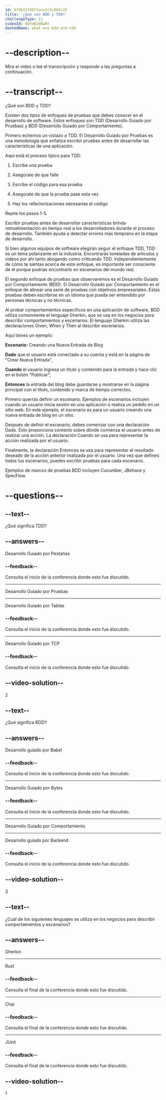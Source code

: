 ```yaml
---
id: 67db31349f3ace2c5c803c33
title: '¿Qué son BDD y TDD?'
challengeType: 11
videoId: kDVeB28NwRY
dashedName: what-are-bdd-and-tdd
---
```


# --description--

Mira el video o lee el transcripción y responde a las preguntas a continuación.

# --transcript--

¿Qué son BDD y TDD?

Existen dos tipos de enfoques de pruebas que debes conocer en el desarrollo de software. Estos enfoques son TDD (Desarrollo Guiado por Pruebas) y BDD (Desarrollo Guiado por Comportamiento).

Primero echemos un vistazo a TDD. El Desarrollo Guiado por Pruebas es una metodología que enfatiza escribir pruebas antes de desarrollar las características de una aplicación.

Aquí está el proceso típico para TDD:

1. Escribe una prueba

2. Asegúrate de que falle

3. Escribe el código para esa prueba

4. Asegúrate de que la prueba pase esta vez

5. Haz los refactorizaciones necesarias al código

Repite los pasos 1-5.

Escribir pruebas antes de desarrollar características brinda retroalimentación en tiempo real a los desarrolladores durante el proceso de desarrollo. También ayuda a detectar errores más temprano en la etapa de desarrollo.

Si bien algunos equipos de software elegirán seguir el enfoque TDD, TDD es un tema polarizante en la industria. Encontrarás toneladas de artículos y videos por ahí tanto abogando como criticando TDD. Independientemente de cómo te sientas acerca de este enfoque, es importante ser consciente de él porque podrías encontrarlo en escenarios del mundo real.

El segundo enfoque de pruebas que observaremos es el Desarrollo Guiado por Comportamiento (BDD). El Desarrollo Guiado por Comportamiento es el enfoque de alinear una serie de pruebas con objetivos empresariales. Estas pruebas deben escribirse en un idioma que pueda ser entendido por personas técnicas y no técnicas.

Al probar comportamientos específicos en una aplicación de software, BDD utiliza comúnmente el lenguaje Gherkin, que se usa en los negocios para describir comportamientos y escenarios. El lenguaje Gherkin utiliza las declaraciones Given, When y Then al describir escenarios.

Aquí tienes un ejemplo:

**Escenario:** Creando una Nueva Entrada de Blog

**Dado** que el usuario está conectado a su cuenta y está en la página de "Crear Nueva Entrada",

**Cuando** el usuario ingresa un título y contenido para la entrada y hace clic en el botón "Publicar",

**Entonces** la entrada del blog debe guardarse y mostrarse en la página principal con el título, contenido y marca de tiempo correctos.

Primero querrás definir un escenario. Ejemplos de escenarios incluyen cuando un usuario inicia sesión en una aplicación o realiza un pedido en un sitio web. En este ejemplo, el escenario es para un usuario creando una nueva entrada de blog en un sitio.

Después de definir el escenario, debes comenzar con una declaración Dado. Esto proporciona contexto sobre dónde comienza el usuario antes de realizar una acción. La declaración Cuando se usa para representar la acción realizada por el usuario.

Finalmente, la declaración Entonces se usa para representar el resultado deseado de la acción anterior realizada por el usuario. Una vez que defines todos tus escenarios, puedes escribir pruebas para cada escenario.

Ejemplos de marcos de pruebas BDD incluyen Cucumber, JBehave y SpecFlow.

# --questions--

## --text--

¿Qué significa TDD?

## --answers--

Desarrollo Guiado por Pestañas

### --feedback--

Consulta el inicio de la conferencia donde esto fue discutido.

---

Desarrollo Guiado por Pruebas

---

Desarrollo Guiado por Tablas

### --feedback--

Consulta el inicio de la conferencia donde esto fue discutido.

---

Desarrollo Guiado por TCP

### --feedback--

Consulta el inicio de la conferencia donde esto fue discutido.

## --video-solution--

2

## --text--

¿Qué significa BDD?

## --answers--

Desarrollo guiado por Babel

### --feedback--

Consulta el inicio de la conferencia donde esto fue discutido.

---

Desarrollo Guiado por Bytes

### --feedback--

Consulta el inicio de la conferencia donde esto fue discutido.

---

Desarrollo Guiado por Comportamiento

---

Desarrollo guiado por Backend

### --feedback--

Consulta el inicio de la conferencia donde esto fue discutido.

## --video-solution--

3

## --text--

¿Cuál de los siguientes lenguajes se utiliza en los negocios para describir comportamientos y escenarios?

## --answers--

Gherkin

---

Rust

### --feedback--

Consulta el final de la conferencia donde esto fue discutido.

---

Chai

### --feedback--

Consulta el final de la conferencia donde esto fue discutido.

---

JUnit

### --feedback--

Consulta el final de la conferencia donde esto fue discutido.

## --video-solution--

1
